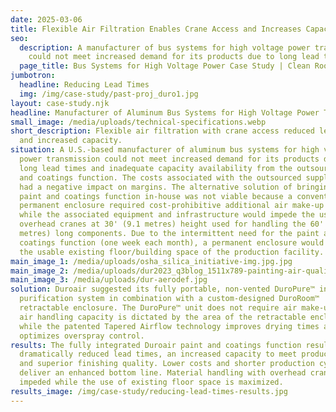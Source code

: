 ```yaml
---
date: 2025-03-06
title: Flexible Air Filtration Enables Crane Access and Increases Capacity
seo:
  description: A manufacturer of bus systems for high voltage power transmission
    could not meet increased demand for its products due to long lead times.
  page_title: Bus Systems for High Voltage Power Case Study | Clean Room
jumbotron:
  headline: Reducing Lead Times
  img: /img/case-study/past-proj_duro1.jpg
layout: case-study.njk
headline: Manufacturer of Aluminum Bus Systems for High Voltage Power Transmission
small_image: /media/uploads/technical-specifications.webp
short_description: Flexible air filtration with crane access reduced lead times
  and increased capacity.
situation: A U.S.-based manufacturer of aluminum bus systems for high voltage
  power transmission could not meet increased demand for its products due to
  long lead times and inadequate capacity availability from the outsourced paint
  and coatings function. The costs associated with the outsourced supply also
  had a negative impact on margins. The alternative solution of bringing the
  paint and coatings function in-house was not viable because a conventional
  permanent enclosure required cost-prohibitive additional air make-up capacity,
  while the associated equipment and infrastructure would impede the use of
  overhead cranes at 30' (9.1 metres) height used for handling the 60' (18.3
  metres) long components. Due to the intermittent need for the paint and
  coatings function (one week each month), a permanent enclosure would reduce
  the usable existing floor/building space of the production facility.
main_image_1: /media/uploads/osha_silica_initiative-img.jpg.jpg
main_image_2: /media/uploads/dur2023_q3blog_1511x789-painting-air-quality-challenges.png
main_image_3: /media/uploads/dur-aerodef.jpg
solution: Duroair suggested its fully portable, non-vented DuroPure™ indoor air
  purification system in combination with a custom-designed DuroRoom™
  retractable enclosure. The DuroPure™ unit does not require air make-up and its
  air handling capacity is dictated by the area of the retractable enclosure,
  while the patented Tapered Airflow technology improves drying times and
  optimizes overspray control.
results: The fully integrated Duroair paint and coatings function results in
  dramatically reduced lead times, an increased capacity to meet product demand
  and superior finishing quality. Lower costs and shorter production cycles
  deliver an enhanced bottom line. Material handling with overhead cranes is not
  impeded while the use of existing floor space is maximized.
results_image: /img/case-study/reducing-lead-times-results.jpg
---
```

